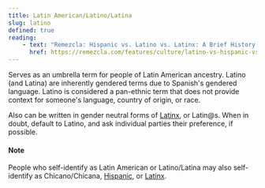 ```yaml
---
title: Latin American/Latino/Latina
slug: latino
defined: true
reading:
    - text: "Remezcla: Hispanic vs. Latino vs. Latinx: A Brief History of How These Words Originated"
      href: https://remezcla.com/features/culture/latino-vs-hispanic-vs-latinx-how-these-words-originated/
---
```


Serves as an umbrella term for people of Latin American ancestry. Latino (and Latina) are inherently gendered terms due to Spanish's gendered language. Latino is considered a pan-ethnic term that does not provide context for someone's language, country of origin, or race.

Also can be written in gender neutral forms of [Latinx](/definitions/latinx), or Latin@s. When in doubt, default to Latino, and ask individual parties their preference, if possible.

#### Note

People who self-identify as Latin American or Latino/Latina may also self-identify as Chicano/Chicana, [Hispanic](/definitions/hispanic), or [Latinx](/definitions/latinx).
